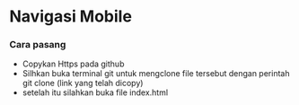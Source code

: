 # Navigasi Mobile
### Cara pasang

- Copykan Https pada github
- Silhkan buka terminal git untuk mengclone file tersebut dengan perintah git clone (link yang telah dicopy)
- setelah itu silahkan buka file index.html
